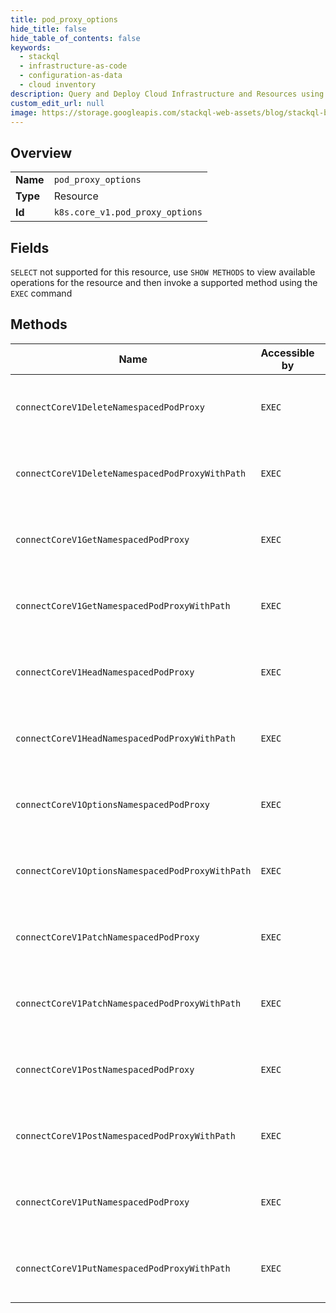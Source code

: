 ```yaml
---
title: pod_proxy_options
hide_title: false
hide_table_of_contents: false
keywords:
  - stackql
  - infrastructure-as-code
  - configuration-as-data
  - cloud inventory
description: Query and Deploy Cloud Infrastructure and Resources using SQL
custom_edit_url: null
image: https://storage.googleapis.com/stackql-web-assets/blog/stackql-blog-post-featured-image.png
---
```

  
    

## Overview
<table><tbody>
<tr><td><b>Name</b></td><td><code>pod_proxy_options</code></td></tr>
<tr><td><b>Type</b></td><td>Resource</td></tr>
<tr><td><b>Id</b></td><td><code>k8s.core_v1.pod_proxy_options</code></td></tr>
</tbody></table>

## Fields
`SELECT` not supported for this resource, use `SHOW METHODS` to view available operations for the resource and then invoke a supported method using the `EXEC` command  
## Methods
| Name | Accessible by | Required Params | Description |
| ---- | ------------- | --------------- | ----------- |
| `connectCoreV1DeleteNamespacedPodProxy` | `EXEC` | `name, namespace` | connect DELETE requests to proxy of Pod |
| `connectCoreV1DeleteNamespacedPodProxyWithPath` | `EXEC` | `name, namespace, path` | connect DELETE requests to proxy of Pod |
| `connectCoreV1GetNamespacedPodProxy` | `EXEC` | `name, namespace` | connect GET requests to proxy of Pod |
| `connectCoreV1GetNamespacedPodProxyWithPath` | `EXEC` | `name, namespace, path` | connect GET requests to proxy of Pod |
| `connectCoreV1HeadNamespacedPodProxy` | `EXEC` | `name, namespace` | connect HEAD requests to proxy of Pod |
| `connectCoreV1HeadNamespacedPodProxyWithPath` | `EXEC` | `name, namespace, path` | connect HEAD requests to proxy of Pod |
| `connectCoreV1OptionsNamespacedPodProxy` | `EXEC` | `name, namespace` | connect OPTIONS requests to proxy of Pod |
| `connectCoreV1OptionsNamespacedPodProxyWithPath` | `EXEC` | `name, namespace, path` | connect OPTIONS requests to proxy of Pod |
| `connectCoreV1PatchNamespacedPodProxy` | `EXEC` | `name, namespace` | connect PATCH requests to proxy of Pod |
| `connectCoreV1PatchNamespacedPodProxyWithPath` | `EXEC` | `name, namespace, path` | connect PATCH requests to proxy of Pod |
| `connectCoreV1PostNamespacedPodProxy` | `EXEC` | `name, namespace` | connect POST requests to proxy of Pod |
| `connectCoreV1PostNamespacedPodProxyWithPath` | `EXEC` | `name, namespace, path` | connect POST requests to proxy of Pod |
| `connectCoreV1PutNamespacedPodProxy` | `EXEC` | `name, namespace` | connect PUT requests to proxy of Pod |
| `connectCoreV1PutNamespacedPodProxyWithPath` | `EXEC` | `name, namespace, path` | connect PUT requests to proxy of Pod |
